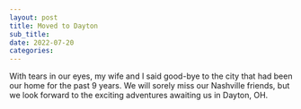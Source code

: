 ```yaml
---
layout: post
title: Moved to Dayton
sub_title:
date: 2022-07-20
categories:
---
```


With tears in our eyes, my wife and I said good-bye to the city that had been our home for the past 9 years. We will sorely miss our Nashville friends, but we look forward to the exciting adventures awaiting us in Dayton, OH.